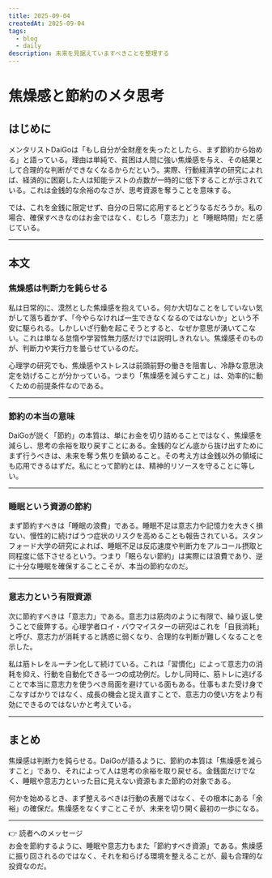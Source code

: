 ```yaml
---
title: 2025-09-04
createdAt: 2025-09-04
tags:
  - blog
  - daily
description: 未来を見据えていますべきことを整理する
---
```

# 焦燥感と節約のメタ思考

## はじめに
メンタリストDaiGoは「もし自分が全財産を失ったとしたら、まず節約から始める」と語っている。理由は単純で、貧困は人間に強い焦燥感を与え、その結果として合理的な判断ができなくなるからだという。実際、行動経済学の研究によれば、経済的に困窮した人は知能テストの点数が一時的に低下することが示されている。これは金銭的な余裕のなさが、思考資源を奪うことを意味する。  

では、これを金銭に限定せず、自分の日常に応用するとどうなるだろうか。私の場合、確保すべきなのはお金ではなく、むしろ「意志力」と「睡眠時間」だと感じている。  

---

## 本文

### 焦燥感は判断力を鈍らせる
私は日常的に、漠然とした焦燥感を抱えている。何か大切なことをしていない気がして落ち着かず、「今やらなければ一生できなくなるのではないか」という不安に駆られる。しかしいざ行動を起こそうとすると、なぜか意思が湧いてこない。これは単なる怠惰や学習性無力感だけでは説明しきれない。焦燥感そのものが、判断力や実行力を曇らせているのだ。  

心理学の研究でも、焦燥感やストレスは前頭前野の働きを阻害し、冷静な意思決定を妨げることが分かっている。つまり「焦燥感を減らすこと」は、効率的に動くための前提条件なのである。  

---

### 節約の本当の意味
DaiGoが説く「節約」の本質は、単にお金を切り詰めることではなく、焦燥感を減らし、思考の余裕を取り戻すことにある。金銭的などん底から抜け出すためにまず行うべきは、未来を奪う焦りを鎮めること。その考え方は金銭以外の領域にも応用できるはずだ。私にとって節約とは、精神的リソースを守ることに等しい。  

---

### 睡眠という資源の節約
まず節約すべきは「睡眠の浪費」である。睡眠不足は意志力や記憶力を大きく損ない、慢性的に続けばうつ症状のリスクを高めることも報告されている。スタンフォード大学の研究によれば、睡眠不足は反応速度や判断力をアルコール摂取と同程度に低下させるという。つまり「眠らない節約」は実際には浪費であり、逆に十分な睡眠を確保することこそが、本当の節約なのだ。  

---

### 意志力という有限資源
次に節約すべきは「意志力」である。意志力は筋肉のように有限で、繰り返し使うことで疲弊する。心理学者ロイ・バウマイスターの研究はこれを「自我消耗」と呼び、意志力が消耗すると誘惑に弱くなり、合理的な判断が難しくなることを示した。  

私は筋トレをルーチン化して続けている。これは「習慣化」によって意志力の消耗を抑え、行動を自動化できる一つの成功例だ。しかし同時に、筋トレに逃げることで本当に意志力を使うべき局面を避けている面もある。仕事もまた受け身でこなすばかりではなく、成長の機会と捉え直すことで、意志力の使い方をより有効にできるのではないかと考えている。  

---

## まとめ
焦燥感は判断力を鈍らせる。DaiGoが語るように、節約の本質は「焦燥感を減らすこと」であり、それによって人は思考の余裕を取り戻せる。金銭面だけでなく、睡眠や意志力といった目に見えない資源もまた節約の対象である。  

何かを始めるとき、まず整えるべきは行動の表層ではなく、その根本にある「余裕」の確保だ。焦燥感をなくすことこそが、未来を切り開く最初の一歩になる。  

---

👉 読者へのメッセージ  
お金を節約するように、睡眠や意志力もまた「節約すべき資源」である。焦燥感に振り回されるのではなく、それを和らげる環境を整えることが、最も合理的な投資なのだ。  